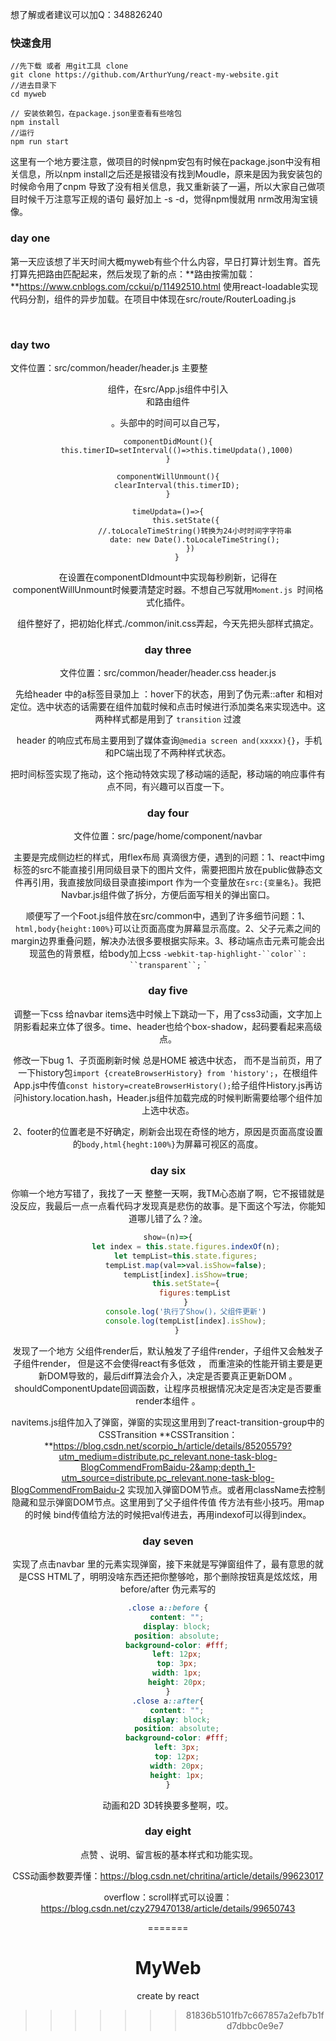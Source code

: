 
想了解或者建议可以加Q：348826240

### 快速食用
```shell
//先下载 或者 用git工具 clone
git clone https://github.com/ArthurYung/react-my-website.git
//进去目录下
cd myweb

// 安装依赖包，在package.json里查看有些啥包
npm install
//运行
npm run start
```

这里有一个地方要注意，做项目的时候npm安包有时候在package.json中没有相关信息，所以npm install之后还是报错没有找到Moudle，原来是因为我安装包的时候命令用了cnpm 导致了没有相关信息，我又重新装了一遍，所以大家自己做项目时候千万注意写正规的语句  最好加上 -s -d，觉得npm慢就用 nrm改用淘宝镜像。



### day one
​	第一天应该想了半天时间大概myweb有些个什么内容，早日打算计划生育。首先打算先把路由匹配起来，然后发现了新的点：**路由按需加载：**https://www.cnblogs.com/cckui/p/11492510.html	使用react-loadable实现代码分割，组件的异步加载。在项目中体现在src/route/RouterLoading.js

​	

### day two
文件位置：src/common/header/header.js 
​	主要整<header />组件，在src/App.js组件中引入<header />和路由组件<RouterMap/> 

。头部中的时间可以自己写，

```react
componentDidMount(){
    this.timerID=setInterval(()=>this.timeUpdata(),1000)
}

componentWillUnmount(){
    clearInterval(this.timerID);
}

timeUpdata=()=>{
        this.setState({
            //.toLocaleTimeString()转换为24小时时间字字符串
            date: new Date().toLocaleTimeString();
          })
    }
```

在设置在componentDIdmount中实现每秒刷新，记得在componentWillUnmount时候要清楚定时器。不想自己写就用`Moment.js `时间格式化插件。

​	组件整好了，把初始化样式./common/init.css弄起，今天先把头部样式搞定。



### day three
文件位置：src/common/header/header.css	header.js

​	先给header 中的a标签目录加上 ：hover下的状态，用到了伪元素::after 和相对定位。选中状态的话需要在组件加载时候和点击时候进行添加类名来实现选中。这两种样式都是用到了 `transition` 过渡

​	header 的响应式布局主要用到了媒体查询`@media screen and(xxxxx){}`，手机和PC端出现了不两种样式状态。

​	把时间标签实现了拖动，这个拖动特效实现了移动端的适配，移动端的响应事件有点不同，有兴趣可以百度一下。



### day four
文件位置：src/page/home/component/navbar	

​	主要是完成侧边栏的样式，用flex布局 真滴很方便，遇到的问题：1、react中img标签的src不能直接引用同级目录下的图片文件，需要把图片放在public做静态文件再引用，我直接放同级目录直接import 作为一个变量放在`src:{变量名}`。我把Navbar.js组件做了拆分，方便后面写相关的弹出窗口。

​	顺便写了一个Foot.js组件放在src/common中，遇到了许多细节问题：1、`html,body{height:100%}`可以让页面高度为屏幕显示高度。2、父子元素之间的margin边界重叠问题，解决办法很多要根据实际来。3、移动端点击元素可能会出现蓝色的背景框，给body加上css `-webkit-tap-highlight-``color``: ``transparent``;` `



### day five
调整一下css
给navbar items选中时候上下跳动一下，用了css3动画，文字加上阴影看起来立体了很多。time、header也给个box-shadow，起码要看起来高级点。

修改一下bug
1、子页面刷新时候 总是HOME 被选中状态， 而不是当前页，用了一下history包`import {createBrowserHistory} from 'history';`，在根组件App.js中传值`const history=createBrowserHistory();`给子组件History.js再访问history.location.hash，Header.js组件加载完成的时候判断需要给哪个组件加上选中状态。

2、footer的位置老是不好确定，刷新会出现在奇怪的地方，原因是页面高度设置的`body,html{heght:100%}`为屏幕可视区的高度。



### day six
你嘛一个地方写错了，我找了一天 整整一天啊，我TM心态崩了啊，它不报错就是没反应，我最后一点一点看代码才发现真是悲伤的故事。是下面这个写法，你能知道哪儿错了么？淦。

```js
show=(n)=>{
        let index = this.state.figures.indexOf(n);
        let tempList=this.state.figures;
        tempList.map(val=>val.isShow=false);
        tempList[index].isShow=true;
        this.setState={
            figures:tempList
        }
        console.log('执行了Show()，父组件更新')
        console.log(tempList[index].isShow);
    }
```

发现了一个地方 父组件render后，默认触发了子组件render，子组件又会触发子子组件render， 但是这不会使得react有多低效 ， 而重渲染的性能开销主要是更新DOM导致的，最后diff算法会介入，决定是否要真正更新DOM 。 shouldComponentUpdate回调函数，让程序员根据情况决定是否决定是否要重render本组件 。

navitems.js组件加入了弹窗，弹窗的实现这里用到了react-transition-group中的CSSTransition
**CSSTransition：**https://blog.csdn.net/scorpio_h/article/details/85205579?utm_medium=distribute.pc_relevant.none-task-blog-BlogCommendFromBaidu-2&amp;depth_1-utm_source=distribute.pc_relevant.none-task-blog-BlogCommendFromBaidu-2
实现加入弹窗DOM节点。或者用className去控制隐藏和显示弹窗DOM节点。这里用到了父子组件传值 传方法有些小技巧。用map的时候 bind传值给方法的时候把val传进去，再用indexof可以得到index。


### day seven
实现了点击navbar 里的元素实现弹窗，接下来就是写弹窗组件了，最有意思的就是CSS HTML了，明明没啥东西还把你整够呛，那个删除按钮真是炫炫炫，用before/after 伪元素写的

```css
.close a::before {
    content: "";
    display: block;
    position: absolute;
    background-color: #fff;
    left: 12px;
    top: 3px;
    width: 1px;
    height: 20px;
}
.close a::after{
    content: "";
    display: block;
    position: absolute;
    background-color: #fff;
    left: 3px;
    top: 12px;
    width: 20px;
    height: 1px;
}
```
动画和2D 3D转换要多整啊，哎。



### day eight
​	点赞 、说明、留言板的基本样式和功能实现。

CSS动画参数要弄懂：https://blog.csdn.net/chritina/article/details/99623017

overflow：scroll样式可以设置：https://blog.csdn.net/czy279470138/article/details/99650743


=======
# MyWeb
create by react
>>>>>>> 81836b5101fb7c667857a2efb7b1fd7dbbc0e9e7

